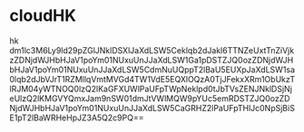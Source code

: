 # cloudHK
hk
dm1lc3M6Ly9ld29pZGlJNklDSXlJaXdLSW5Ceklqb2dJakl6TTNZeUxtTnZiVjkzZDNjdWJHbHJaV1poYm01NUxuUnJJaXdLSW1Ga1pDSTZJQ0ozZDNjdWJHbHJaV1poYm01NUxuUnJJaXdLSW5CdmNuUQppT2lBaU5EUXpJaXdLSW1sa0lqb2dJbVJrT1RZMllqVmtMVGd4TW1VdE5EQXlOQzA0TjJFekxXRm1ObUkzTlRJM04yWTNOQ0lzQ2lKaGFXUWlPaUFpTWpNeklpd0tJbTVsZENJNklDSjNjeUlzQ2lKMGVYQmxJam9nSW01dmJtVWlMQW9pYUc5emRDSTZJQ0ozZDNjdWJHbHJaV1poYm01NUxuUnJJaXdLSW5CaGRHZ2lPaUFpTHlJc0NpSjBiSE1pT2lBaWRHeHpJZ3A5Q2c9PQ==
